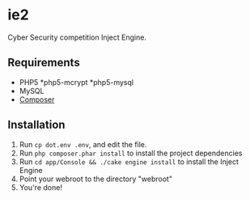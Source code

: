 ie2
========

Cyber Security competition Inject Engine.

## Requirements

* PHP5
  *php5-mcrypt
  *php5-mysql
* MySQL
* [Composer](https://getcomposer.org/)

## Installation

1. Run ```cp dot.env .env```, and edit the file.
2. Run ```php composer.phar install``` to install the project dependencies
3. Run ```cd app/Console && ./cake engine install``` to install the Inject Engine
4. Point your webroot to the directory "webroot"
5. You're done!
